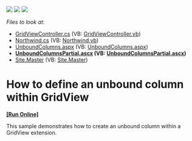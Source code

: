 <!-- default badges list -->
![](https://img.shields.io/endpoint?url=https://codecentral.devexpress.com/api/v1/VersionRange/128551363/14.1.3%2B)
[![](https://img.shields.io/badge/Open_in_DevExpress_Support_Center-FF7200?style=flat-square&logo=DevExpress&logoColor=white)](https://supportcenter.devexpress.com/ticket/details/E2824)
[![](https://img.shields.io/badge/📖_How_to_use_DevExpress_Examples-e9f6fc?style=flat-square)](https://docs.devexpress.com/GeneralInformation/403183)
<!-- default badges end -->
<!-- default file list -->
*Files to look at*:

* [GridViewController.cs](./CS/GridView.UnboundColumns/Controllers/GridViewController.cs) (VB: [GridViewController.vb](./VB/GridView.UnboundColumns/Controllers/GridViewController.vb))
* [Northwind.cs](./CS/GridView.UnboundColumns/Models/Northwind.cs) (VB: [Northwind.vb](./VB/GridView.UnboundColumns/Models/Northwind.vb))
* [UnboundColumns.aspx](./CS/GridView.UnboundColumns/Views/GridView/UnboundColumns.aspx) (VB: [UnboundColumns.aspx](./VB/GridView.UnboundColumns/Views/GridView/UnboundColumns.aspx))
* **[UnboundColumnsPartial.ascx](./CS/GridView.UnboundColumns/Views/GridView/UnboundColumnsPartial.ascx) (VB: [UnboundColumnsPartial.ascx](./VB/GridView.UnboundColumns/Views/GridView/UnboundColumnsPartial.ascx))**
* [Site.Master](./CS/GridView.UnboundColumns/Views/Shared/Site.Master) (VB: [Site.Master](./VB/GridView.UnboundColumns/Views/Shared/Site.Master))
<!-- default file list end -->
# How to define an unbound column within GridView
<!-- run online -->
**[[Run Online]](https://codecentral.devexpress.com/e2824/)**
<!-- run online end -->


<p>This sample demonstrates how to create an unbound column within a GridView extension.</p>

<br/>


